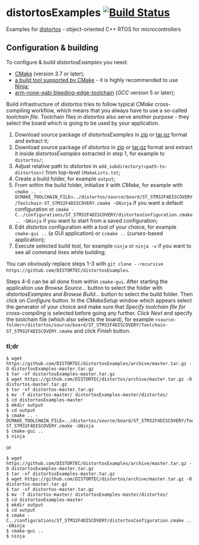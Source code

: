 distortosExamples [![Build Status](https://travis-ci.org/DISTORTEC/distortosExamples.svg?branch=master)](https://travis-ci.org/DISTORTEC/distortosExamples)
==========================

Examples for [distortos](http://distortos.org/) - object-oriented C++ RTOS for microcontrollers

Configuration & building
------------------------

To configure & build *distortosExamples* you need:
- [CMake](https://cmake.org/) (version 3.7 or later);
- [a build tool supported by CMake](https://cmake.org/cmake/help/latest/manual/cmake-generators.7.html#manual:cmake-generators(7)) -
it is highly recommended to use [Ninja](https://ninja-build.org/);
- [arm-none-eabi bleeding-edge-toolchain](https://github.com/FreddieChopin/bleeding-edge-toolchain) (*GCC* version 5 or
later);

Build infrastructure of *distortos* tries to follow typical *CMake* cross-compiling workflow, which means that you
always have to use a so-called *toolchain file*. Toolchain files in *distortos* also serve another purpose - they select
the board which is going to be used by your application.

1. Download source package of *distortosExamples* in
[zip](https://github.com/DISTORTEC/distortosExamples/archive/master.zip) or
[tar.gz](https://github.com/DISTORTEC/distortosExamples/archive/master.tar.gz) format and extract it;
2. Download source package of *distortos* in [zip](https://github.com/DISTORTEC/distortos/archive/master.zip) or
[tar.gz](https://github.com/DISTORTEC/distortos/archive/master.tar.gz) format and extract it inside
*distortosExamples* extracted in step 1, for example to `distortos/`;
3. Adjust relative path to *distortos* in `add_subdirectory(<path-to-distortos>)` from top-level `CMakeLists.txt`;
4. Create a build folder, for example `output`;
5. From within the build folder, initialize it with *CMake*, for example with
`cmake .. -DCMAKE_TOOLCHAIN_FILE=../distortos/source/board/ST_STM32F4DISCOVERY/Toolchain-ST_STM32F4DISCOVERY.cmake -GNinja`
if you want a default configuration or
`cmake -C../configurations/ST_STM32F4DISCOVERY/distortosConfiguration.cmake .. -GNinja` if you want to start from a
saved configuration;
6. Edit *distortos* configuration with a tool of your choice, for example `cmake-gui ..` (a GUI application) or
`ccmake ..` (*curses*-based application);
7. Execute selected build tool, for example `ninja` or `ninja -v` if you want to see all command lines while building;

You can obviously replace steps 1-3 with
`git clone --recursive https://github.com/DISTORTEC/distortosExamples`.

Steps 4-6 can be all done from within `cmake-gui`. After starting the application use *Browse Source...* button to
select the folder with *distortosExamples* and *Browse Build...* button to select the build folder. Then click
on *Configure* button. In the *CMakeSetup* window which appears select the generator of your choice and make sure that
*Specify toolchain file for cross-compiling* is selected before going any further. Click *Next* and specify the
toolchain file (which also selects the board), for example
`<source-folder>/distortos/source/board/ST_STM32F4DISCOVERY/Toolchain-ST_STM32F4DISCOVERY.cmake` and click *Finish*
button.

### tl;dr

    $ wget https://github.com/DISTORTEC/distortosExamples/archive/master.tar.gz -O distortosExamples-master.tar.gz
    $ tar -xf distortosExamples-master.tar.gz
    $ wget https://github.com/DISTORTEC/distortos/archive/master.tar.gz -O distortos-master.tar.gz
    $ tar -xf distortos-master.tar.gz
    $ mv -T distortos-master/ distortosExamples-master/distortos/
    $ cd distortosExamples-master
    $ mkdir output
    $ cd output
    $ cmake .. -DCMAKE_TOOLCHAIN_FILE=../distortos/source/board/ST_STM32F4DISCOVERY/Toolchain-ST_STM32F4DISCOVERY.cmake -GNinja
    $ cmake-gui ..
    $ ninja

or

    $ wget https://github.com/DISTORTEC/distortosExamples/archive/master.tar.gz -O distortosExamples-master.tar.gz
    $ tar -xf distortosExamples-master.tar.gz
    $ wget https://github.com/DISTORTEC/distortos/archive/master.tar.gz -O distortos-master.tar.gz
    $ tar -xf distortos-master.tar.gz
    $ mv -T distortos-master/ distortosExamples-master/distortos/
    $ cd distortosExamples-master
    $ mkdir output
    $ cd output
    $ cmake -C../configurations/ST_STM32F4DISCOVERY/distortosConfiguration.cmake .. -GNinja
    $ cmake-gui ..
    $ ninja
